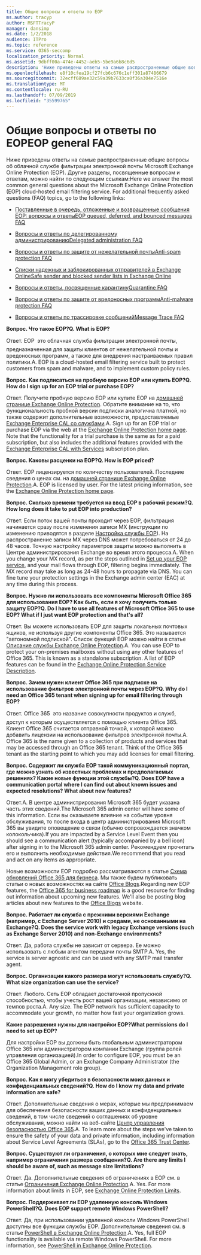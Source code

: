 ```yaml
---
title: Общие вопросы и ответы по EOP
ms.author: tracyp
author: MSFTTracyP
manager: dansimp
ms.date: 1/2/2018
audience: ITPro
ms.topic: reference
ms.service: O365-seccomp
localization_priority: Normal
ms.assetid: 9dbff00a-474e-4452-aeb5-5be9a6b8c6d5
description: 'Ниже приведены ответы на самые распространенные общие вопросы об облачной службе фильтрации электронной почты Microsoft Exchange Online Protection (EOP). Другие разделы, посвященные вопросам и ответам, можно найти по следующим ссылкам:'
ms.openlocfilehash: e8f10cfea19cf27fcb6c676c1eff301a87486679
ms.sourcegitcommit: 32ecff689ae32c59a39b7633ca0f36a304e7516e
ms.translationtype: MT
ms.contentlocale: ru-RU
ms.lasthandoff: 07/09/2019
ms.locfileid: "35599765"
---
```

# <a name="eop-general-faq"></a><span data-ttu-id="b5f9f-104">Общие вопросы и ответы по EOP</span><span class="sxs-lookup"><span data-stu-id="b5f9f-104">EOP general FAQ</span></span>

<span data-ttu-id="b5f9f-p102">Ниже приведены ответы на самые распространенные общие вопросы об облачной службе фильтрации электронной почты Microsoft Exchange Online Protection (EOP). Другие разделы, посвященные вопросам и ответам, можно найти по следующим ссылкам:</span><span class="sxs-lookup"><span data-stu-id="b5f9f-p102">Here we answer the most common general questions about the Microsoft Exchange Online Protection (EOP) cloud-hosted email filtering service. For additional frequently asked questions (FAQ) topics, go to the following links:</span></span>
  
- [<span data-ttu-id="b5f9f-107">Поставленные в очередь, отложенные и возвращенные сообщения EOP: вопросы и ответы</span><span class="sxs-lookup"><span data-stu-id="b5f9f-107">EOP queued, deferred, and bounced messages FAQ</span></span>](eop-queued-deferred-and-bounced-messages-faq.md)
    
- [<span data-ttu-id="b5f9f-108">Вопросы и ответы по делегированному администрированию</span><span class="sxs-lookup"><span data-stu-id="b5f9f-108">Delegated administration FAQ</span></span>](delegated-administration-faq.md)
    
- [<span data-ttu-id="b5f9f-109">Вопросы и ответы по защите от нежелательной почты</span><span class="sxs-lookup"><span data-stu-id="b5f9f-109">Anti-spam protection FAQ</span></span>](../anti-spam-protection-faq.md)
    
- [<span data-ttu-id="b5f9f-110">Списки надежных и заблокированных отправителей в Exchange Online</span><span class="sxs-lookup"><span data-stu-id="b5f9f-110">Safe sender and blocked sender lists in Exchange Online</span></span>](../safe-sender-and-blocked-sender-lists-faq.md)
    
- [<span data-ttu-id="b5f9f-111">Вопросы и ответы, посвященные карантину</span><span class="sxs-lookup"><span data-stu-id="b5f9f-111">Quarantine FAQ</span></span>](../quarantine-faq.md)
    
- [<span data-ttu-id="b5f9f-112">Вопросы и ответы по защите от вредоносных программ</span><span class="sxs-lookup"><span data-stu-id="b5f9f-112">Anti-malware protection FAQ </span></span>](../anti-malware-protection-faq-eop.md)
    
- [<span data-ttu-id="b5f9f-113">Вопросы и ответы по трассировке сообщений</span><span class="sxs-lookup"><span data-stu-id="b5f9f-113">Message Trace FAQ</span></span>](http://technet.microsoft.com/library/aa49e3f9-a5b1-4410-aac2-ddbbf3f5bfb2.aspx)
    
 <span data-ttu-id="b5f9f-114">**Вопрос. Что такое EOP?**</span><span class="sxs-lookup"><span data-stu-id="b5f9f-114">**Q. What is EOP?**</span></span>
  
<span data-ttu-id="b5f9f-p103">Ответ. EOP  это облачная служба фильтрации электронной почты, предназначенная для защиты клиентов от нежелательной почты и вредоносных программ, а также для внедрения настраиваемых правил политики.</span><span class="sxs-lookup"><span data-stu-id="b5f9f-p103">A. EOP is a cloud-hosted email filtering service built to protect customers from spam and malware, and to implement custom policy rules.</span></span>
  
 <span data-ttu-id="b5f9f-117">**Вопрос. Как подписаться на пробную версию EOP или купить EOP?**</span><span class="sxs-lookup"><span data-stu-id="b5f9f-117">**Q. How do I sign up for an EOP trial or purchase EOP?**</span></span>
  
<span data-ttu-id="b5f9f-p104">Ответ. Получите пробную версию EOP или купите EOP на [домашней странице Exchange Online Protection](https://go.microsoft.com/fwlink/p/?LinkId=279912). Обратите внимание на то, что функциональность пробной версии подписки аналогична платной, но также содержит дополнительные возможности, предоставляемые [Exchange Enterprise CAL со службами](https://go.microsoft.com/fwlink/p/?LinkId=320619).</span><span class="sxs-lookup"><span data-stu-id="b5f9f-p104">A. Sign up for an EOP trial or purchase EOP via the web at the [Exchange Online Protection home page](https://go.microsoft.com/fwlink/p/?LinkId=279912). Note that the functionality for a trial purchase is the same as for a paid subscription, but also includes the additional features provided with the [Exchange Enterprise CAL with Services](https://go.microsoft.com/fwlink/p/?LinkId=320619) subscription plan.</span></span> 
  
 <span data-ttu-id="b5f9f-121">**Вопрос. Каковы расценки на EOP?**</span><span class="sxs-lookup"><span data-stu-id="b5f9f-121">**Q. How is EOP priced?**</span></span>
  
<span data-ttu-id="b5f9f-p105">Ответ. EOP лицензируется по количеству пользователей. Последние сведения о ценах см. на [домашней странице Exchange Online Protection](https://go.microsoft.com/fwlink/p/?LinkId=279912).</span><span class="sxs-lookup"><span data-stu-id="b5f9f-p105">A. EOP is licensed by user. For the latest pricing information, see the [Exchange Online Protection home page](https://go.microsoft.com/fwlink/p/?LinkId=279912).</span></span>
  
 <span data-ttu-id="b5f9f-125">**Вопрос. Сколько времени требуется на ввод EOP в рабочий режим?**</span><span class="sxs-lookup"><span data-stu-id="b5f9f-125">**Q. How long does it take to put EOP into production?**</span></span>
  
<span data-ttu-id="b5f9f-p106">Ответ. Если поток вашей почты проходит через EOP, фильтрация начинается сразу после изменения записи MX (инструкции по изменению приводятся в разделе [Настройка службы EOP](set-up-your-eop-service.md)). На распространение записи MX через DNS может потребоваться от 24 до 48 часов. Точную настройку параметров защиты можно выполнить в Центре администрирования Exchange во время этого процесса.</span><span class="sxs-lookup"><span data-stu-id="b5f9f-p106">A. When you change your MX record, as per the steps outlined in [Set up your EOP service](set-up-your-eop-service.md), and your mail flows through EOP, filtering begins immediately. The MX record may take as long as 24-48 hours to propagate via DNS. You can fine tune your protection settings in the Exchange admin center (EAC) at any time during this process.</span></span>
  
 <span data-ttu-id="b5f9f-130">**Вопрос. Нужно ли использовать все компоненты Microsoft Office 365 для использования EOP? Как быть, если я хочу получить только защиту EOP?**</span><span class="sxs-lookup"><span data-stu-id="b5f9f-130">**Q. Do I have to use all features of Microsoft Office 365 to use EOP? What if I just want EOP protection and that's all?**</span></span>
  
<span data-ttu-id="b5f9f-p107">Ответ. Вы можете использовать EOP для защиты локальных почтовых ящиков, не используя другие компоненты Office 365. Это называется "автономной подпиской". Список функций EOP можно найти в статье [Описание службы Exchange Online Protection](https://go.microsoft.com/fwlink/p/?LinkId=320619).</span><span class="sxs-lookup"><span data-stu-id="b5f9f-p107">A. You can use EOP to protect your on-premises mailboxes without using any other features of Office 365. This is known as a standalone subscription. A list of EOP features can be found in the [Exchange Online Protection Service Description](https://go.microsoft.com/fwlink/p/?LinkId=320619).</span></span>
  
 <span data-ttu-id="b5f9f-135">**Вопрос. Зачем нужен клиент Office 365 при подписке на использование фильтров электронной почты через EOP?**</span><span class="sxs-lookup"><span data-stu-id="b5f9f-135">**Q. Why do I need an Office 365 tenant when signing up for email filtering through EOP?**</span></span>
  
<span data-ttu-id="b5f9f-p108">Ответ. Office 365  это название совокупности продуктов и служб, доступ к которым осуществляется с помощью клиента Office 365. Клиент Office 365 считается отправной точкой, к которой можно добавить лицензии на использование фильтров электронной почты.</span><span class="sxs-lookup"><span data-stu-id="b5f9f-p108">A. Office 365 is the name given to a collection of products and services that may be accessed through an Office 365 tenant. Think of the Office 365 tenant as the starting point to which you may add licenses for email filtering.</span></span>
  
 <span data-ttu-id="b5f9f-139">**Вопрос. Содержит ли служба EOP такой коммуникационный портал, где можно узнать об известных проблемах и предполагаемых решениях? Какие новые функции этой службы?**</span><span class="sxs-lookup"><span data-stu-id="b5f9f-139">**Q. Does EOP have a communication portal where I can find out about known issues and expected resolutions? What about new features?**</span></span>
  
<span data-ttu-id="b5f9f-140">Ответ.</span><span class="sxs-lookup"><span data-stu-id="b5f9f-140">A.</span></span> <span data-ttu-id="b5f9f-141">В центре администрирования Microsoft 365 будет указана часть этих сведений.</span><span class="sxs-lookup"><span data-stu-id="b5f9f-141">The Microsoft 365 admin center will have some of this information.</span></span> <span data-ttu-id="b5f9f-142">Если вы оказываете влияние на событие уровня обслуживания, то после входа в центр администрирования Microsoft 365 вы увидите оповещение о связи (обычно сопровождается значком колокольчика).</span><span class="sxs-lookup"><span data-stu-id="b5f9f-142">If you are impacted by a Service Level Event then you should see a communication alert (typically accompanied by a bell icon) after signing in to the Microsoft 365 admin center.</span></span> <span data-ttu-id="b5f9f-143">Рекомендуем прочитать его и выполнить необходимые действия.</span><span class="sxs-lookup"><span data-stu-id="b5f9f-143">We recommend that you read and act on any items as appropriate.</span></span>
  
<span data-ttu-id="b5f9f-p110">Новые возможности EOP подробно рассматриваются в статье [Схема обновлений Office 365 для бизнеса](https://office.microsoft.com/en-us/products/office-365-roadmap-FX104343353.aspx). Мы также будем публиковать статьи о новых возможностях на сайте [Office Blogs](https://go.microsoft.com/fwlink/p/?LinkId=392724).</span><span class="sxs-lookup"><span data-stu-id="b5f9f-p110">Regarding new EOP features, the [Office 365 for business roadmap](https://office.microsoft.com/en-us/products/office-365-roadmap-FX104343353.aspx) is a good resource for finding out information about upcoming new features. We'll also be posting blog articles about new features to the [Office Blogs](https://go.microsoft.com/fwlink/p/?LinkId=392724) website.</span></span> 
  
 <span data-ttu-id="b5f9f-146">**Вопрос. Работает ли служба с прежними версиями Exchange (например, с Exchange Server 2010) и средами, не основанными на Exchange?**</span><span class="sxs-lookup"><span data-stu-id="b5f9f-146">**Q. Does the service work with legacy Exchange versions (such as Exchange Server 2010) and non-Exchange environments?**</span></span>
  
<span data-ttu-id="b5f9f-p111">Ответ. Да, работа службы не зависит от сервера. Ее можно использовать с любым агентом передачи почты SMTP.</span><span class="sxs-lookup"><span data-stu-id="b5f9f-p111">A. Yes, the service is server agnostic and can be used with any SMTP mail transfer agent.</span></span>
  
 <span data-ttu-id="b5f9f-149">**Вопрос. Организации какого размера могут использовать службу?**</span><span class="sxs-lookup"><span data-stu-id="b5f9f-149">**Q. What size organization can use the service?**</span></span>
  
<span data-ttu-id="b5f9f-p112">Ответ. Любого. Сеть EOP обладает достаточной пропускной способностью, чтобы учесть рост вашей организации, независимо от темпов роста.</span><span class="sxs-lookup"><span data-stu-id="b5f9f-p112">A. Any size. The EOP network has sufficient capacity to accommodate your growth, no matter how fast your organization grows.</span></span>
  
 <span data-ttu-id="b5f9f-153">**Какие разрешения нужны для настройки EOP?**</span><span class="sxs-lookup"><span data-stu-id="b5f9f-153">**What permissions do I need to set up EOP?**</span></span>
  
<span data-ttu-id="b5f9f-154">Для настройки EOP вы должны быть глобальным администратором Office 365 или администратором компании Exchange (группа ролей управления организацией).</span><span class="sxs-lookup"><span data-stu-id="b5f9f-154">In order to configure EOP, you must be an Office 365 Global Admin, or an Exchange Company Administrator (the Organization Management role group).</span></span>
  
 <span data-ttu-id="b5f9f-155">**Вопрос. Как я могу убедиться в безопасности моих данных и конфиденциальных сведений?**</span><span class="sxs-lookup"><span data-stu-id="b5f9f-155">**Q. How do I know my data and private information are safe?**</span></span>
  
<span data-ttu-id="b5f9f-p113">Ответ. Дополнительные сведения о мерах, которые мы предпринимаем для обеспечения безопасности ваших данных и конфиденциальных сведений, в том числе сведений о соглашениях об уровне обслуживания, можно найти на веб-сайте [Центр управления безопасностью Office 365](https://go.microsoft.com/fwlink/p/?LinkId=285405).</span><span class="sxs-lookup"><span data-stu-id="b5f9f-p113">A. To learn more about the steps we've taken to ensure the safety of your data and private information, including information about Service Level Agreements (SLAs), go to the [Office 365 Trust Center](https://go.microsoft.com/fwlink/p/?LinkId=285405).</span></span>
  
 <span data-ttu-id="b5f9f-158">**Вопрос. Существуют ли ограничения, о которых мне следует знать, например ограничения размера сообщения?**</span><span class="sxs-lookup"><span data-stu-id="b5f9f-158">**Q. Are there any limits I should be aware of, such as message size limitations?**</span></span>
  
<span data-ttu-id="b5f9f-p114">Ответ. Да. Дополнительные сведения об ограничениях в EOP см. в статье [Ограничения Exchange Online Protection](https://go.microsoft.com/fwlink/p/?LinkId=402617).</span><span class="sxs-lookup"><span data-stu-id="b5f9f-p114">A. Yes. For more information about limits in EOP, see [Exchange Online Protection Limits](https://go.microsoft.com/fwlink/p/?LinkId=402617).</span></span> 
  
 <span data-ttu-id="b5f9f-162">**Вопрос. Поддерживает ли EOP удаленную консоль Windows PowerShell?**</span><span class="sxs-lookup"><span data-stu-id="b5f9f-162">**Q. Does EOP support remote Windows PowerShell?**</span></span>
  
<span data-ttu-id="b5f9f-p115">Ответ. Да, при использовании удаленной консоли Windows PowerShell доступны все функции службы EOP. Дополнительные сведения см. в статье [PowerShell в Exchange Online Protection](http://technet.microsoft.com/library/f7918a88-774a-405e-945b-bc2f5ee9f748.aspx).</span><span class="sxs-lookup"><span data-stu-id="b5f9f-p115">A. Yes, full EOP functionality is available via remote Windows PowerShell. For more information, see [PowerShell in Exchange Online Protection](http://technet.microsoft.com/library/f7918a88-774a-405e-945b-bc2f5ee9f748.aspx).</span></span>
  

